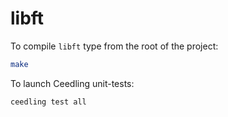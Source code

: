 # libft

To compile `libft` type from the root of the project:

```bash
make
```

To launch Ceedling unit-tests:

```bash
ceedling test all
```
